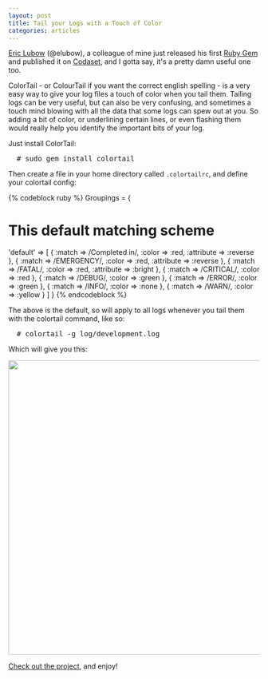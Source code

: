 ```yaml
---
layout: post
title: Tail your Logs with a Touch of Color
categories: articles
---
```


<p><a href="http://eric.lubow.org">Eric Lubow</a> (@elubow), a colleague of mine just released his first <a href="http://eric.lubow.org/2010/ruby/colortail-gem/">Ruby Gem</a> and published it on <a href="http://codaset.com/elubow/colortail">Codaset</a>, and I gotta say, it's a pretty damn useful one too.</p>

<p>ColorTail - or ColourTail if you want the correct english spelling - is a very easy way to give your log files a touch of color when you tail them. Tailing logs can be very useful, but can also be very confusing, and sometimes a touch mind blowing with all the data that some logs can spew out at you. So adding a bit of color, or underlining certain lines, or even flashing them would really help you identify the important bits of your log.</p>

<p>Just install ColorTail:</p>

<div class="highlight"><pre>
  <span class="x"># sudo gem install colortail</span>
</pre></div>

<p>Then create a file in your home directory called <code>.colortailrc</code>, and define your colortail config:</p>

{% codeblock ruby %}
Groupings = {
  # This default matching scheme
  'default' => [
      { :match => /Completed in/,    :color => :red,     :attribute => :reverse },
      { :match => /EMERGENCY/,    :color => :red,     :attribute => :reverse },
      { :match => /FATAL/,        :color => :red,     :attribute => :bright },
      { :match => /CRITICAL/,     :color => :red },
      { :match => /DEBUG/,        :color => :green },
      { :match => /ERROR/,        :color => :green },
      { :match => /INFO/,         :color => :none },
      { :match => /WARN/,         :color => :yellow }
  ]
}
{% endcodeblock %}

<p>The above is the default, so will apply to all logs whenever you tail them with the colortail command, like so:</p>

<div class="highlight"><pre>
  <span class="x"># colortail -g log/development.log</span>
</pre></div>

<p>Which will give you this:</p>

<p><img src="/img/posts/colored_log_example.jpg" width="590" /></p>

<p><a href="http://codaset.com/elubow/colortail">Check out the project</a>, and enjoy!</p>